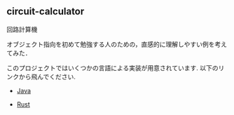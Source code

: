 ## circuit-calculator
回路計算機

オブジェクト指向を初めて勉強する人のための，直感的に理解しやすい例を考えてみた．

このプロジェクトではいくつかの言語による実装が用意されています. 以下のリンクから飛んでください.


+ [Java](java/README-java.md)

+ [Rust](rust/README-rs.md)
